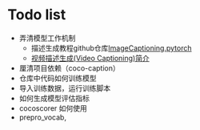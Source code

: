 # Todo list
- 弄清模型工作机制
    - 描述生成教程github仓库[ImageCaptioning.pytorch](https://github.com/ruotianluo/ImageCaptioning.pytorch)
    - [视频描述生成(Video Captioning)简介](https://zhuanlan.zhihu.com/p/118166500)
- 厘清项目依赖（coco-caption）
- 仓库中代码如何训练模型
- 导入训练数据，运行训练脚本
- 如何生成模型评估指标
- cocoscorer 如何使用
- prepro_vocab,